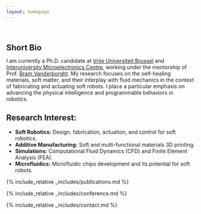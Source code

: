 ```yaml
---
layout: homepage
---
```


<h1 id="about-me"></h1>

<h2 style="margin: 60px 0px 10px;">Short Bio</h2>

I am currently a Ph.D. candidate at [Vrije Universiteit Brussel](https://www.vub.be/en) and [Interuniversity Microelectronics Centre](https://www.imec-int.com/en), working under the mentorship of Prof. [Bram Vanderborght](http://mech.vub.ac.be/multibody/members/bram.htm). My research focuses on the self-healing materials, soft matter, and their interplay with fluid mechanics in the context of fabricating and actuating soft robots. I place a particular emphasis on advancing the physical intelligence and programmable behaviors in robotics.
## Research Interest:
- **Soft Robotics:** Design, fabrication, actuation, and control for soft robotics.
- **Additive Manufacturing:** Soft and multi-functional materials 3D printing.
- **Simulations:** Computational Fluid Dynamics (CFD) and Finite Element Analysis (FEA).
- **Microfluidics:** Microfluidic chips development and its potential for soft robots.

{% include_relative _includes/publications.md %}

{% include_relative _includes/conference.md %}

{% include_relative _includes/contact.md %}
<!-- <strong style="color:#e74d3c; font-weight:600"><strong style="color:#e74d3c; font-weight:600">I am currently on the 2024-2025 academic job market, looking for faculty positions related to Soft robotics, Mechanical Engineering, Fluid Mechanics, and Stimulus-responsive materials. Please feel free to contact me if you are interested. I am also happy to give talks on my research in related seminars.</strong></strong> -->


<!-- 
{% include_relative _includes/projects.md %}

{% include_relative _includes/publications.md %}

{% include_relative _includes/teaching.md %}

{% include_relative _includes/talks.md %}

{% include_relative _includes/services.md %}

{% include_relative _includes/news.md %}
 -->
